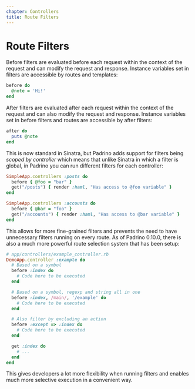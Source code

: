 ```yaml
---
chapter: Controllers
title: Route Filters
---
```


# Route Filters

Before filters are evaluated before each request within the context of the
request and can modify the request and response. Instance variables set in
filters are accessible by routes and templates:

```ruby
before do
  @note = 'Hi!'
end
```

After filters are evaluated after each request within the context of the request
and can also modify the request and response. Instance variables set in before
filters and routes are accessible by after filters:

```ruby
after do
  puts @note
end
```

This is now standard in Sinatra, but Padrino adds support for filters being
_scoped by controller_ which means that unlike Sinatra in which a filter is
global, in Padrino you can run different filters for each controller:

```ruby
SimpleApp.controllers :posts do
  before { @foo = "bar" }
  get("/posts") { render :haml, "Has access to @foo variable" }
end

SimpleApp.controllers :accounts do
  before { @bar = "foo" }
  get("/accounts") { render :haml, "Has access to @bar variable" }
end
```

This allows for more fine-grained filters and prevents the need to have
unnecessary filters running on every route. As of Padrino 0.10.0, there is also
a much more powerful route selection system that has been setup:

```ruby
# app/controllers/example_controller.rb
DemoApp.controller :example do
  # Based on a symbol
  before :index do
    # Code here to be executed
  end

  # Based on a symbol, regexp and string all in one
  before :index, /main/, '/example' do
    # Code here to be executed
  end

  # Also filter by excluding an action
  before :except => :index do
    # Code here to be executed
  end

  get :index do
    # ...
  end
end
```

This gives developers a lot more flexibility when running filters and enables
much more selective execution in a convenient way.
